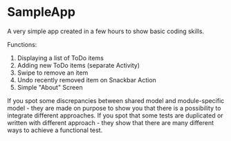 # SampleApp

A very simple app created in a few hours to show basic coding skills.

Functions:
1. Displaying a list of ToDo items
1. Adding new ToDo items (separate Activity)
1. Swipe to remove an item
1. Undo recently removed item on Snackbar Action
1. Simple "About" Screen

If you spot some discrepancies between shared model and module-specific model - they are made on purpose to show you that there is a possibility to integrate different approaches.
If you spot that some tests are duplicated or written with different approach - they show that there are many different ways to achieve a functional test.
